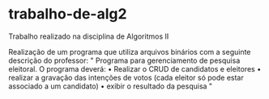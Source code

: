 # trabalho-de-alg2
Trabalho realizado na disciplina de Algoritmos II

Realização de um programa que utiliza arquivos binários com a seguinte descrição do professor:
"
Programa para gerenciamento de pesquisa eleitoral. 
O programa deverá: 
• Realizar o CRUD de candidatos e eleitores 
• realizar a gravação das intenções de votos (cada eleitor só pode estar associado a um candidato) 
• exibir o resultado da pesquisa
"
